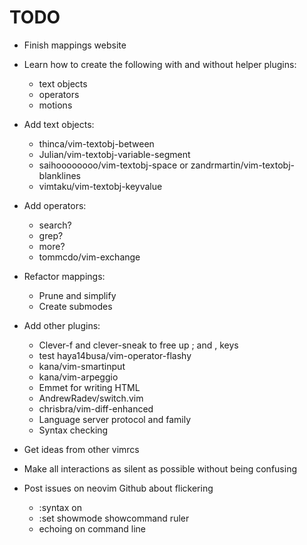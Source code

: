 TODO
================================================
- Finish mappings website

- Learn how to create the following with and without helper plugins:
	- text objects
	- operators
	- motions

- Add text objects:
	- thinca/vim-textobj-between
	- Julian/vim-textobj-variable-segment
	- saihoooooooo/vim-textobj-space or zandrmartin/vim-textobj-blanklines
	- vimtaku/vim-textobj-keyvalue

- Add operators:
	- search?
	- grep?
	- more?
	- tommcdo/vim-exchange

- Refactor mappings:
	- Prune and simplify
	- Create submodes

- Add other plugins:
	- Clever-f and clever-sneak to free up ; and , keys
	- test haya14busa/vim-operator-flashy
	- kana/vim-smartinput
	- kana/vim-arpeggio
	- Emmet for writing HTML
	- AndrewRadev/switch.vim
	- chrisbra/vim-diff-enhanced
	- Language server protocol and family
	- Syntax checking

- Get ideas from other vimrcs

- Make all interactions as silent as possible without being confusing

- Post issues on neovim Github about flickering
	- :syntax on
	- :set showmode showcommand ruler
	- echoing on command line
